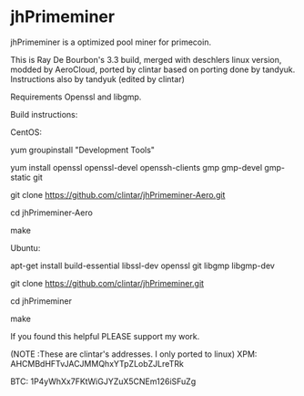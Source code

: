 jhPrimeminer
============

jhPrimeminer is a optimized pool miner for primecoin.

This is Ray De Bourbon's 3.3 build, merged with deschlers linux version, 
modded by AeroCloud, ported by clintar based on porting done by tandyuk.
Instructions also by tandyuk (edited by clintar)

Requirements
Openssl and libgmp.



Build instructions:

CentOS:

yum groupinstall "Development Tools"

yum install openssl openssl-devel openssh-clients gmp gmp-devel gmp-static git

git clone https://github.com/clintar/jhPrimeminer-Aero.git

cd jhPrimeminer-Aero

make


Ubuntu:

apt-get install build-essential libssl-dev openssl git libgmp libgmp-dev

git clone https://github.com/clintar/jhPrimeminer.git

cd jhPrimeminer

make



If you found this helpful PLEASE support my work.

(NOTE :These are clintar's addresses. I only ported to linux)
XPM: AHCMBdHFTvJACJMMQhxYTpZLobZJLreTRk

BTC: 1P4yWhXx7FKtWiGJYZuX5CNEm126iSFuZg
